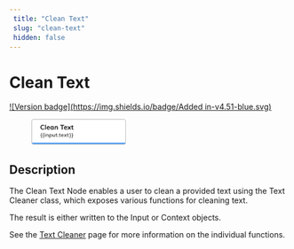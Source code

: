 ```yaml
---
 title: "Clean Text" 
 slug: "clean-text" 
 hidden: false 
---
```

# Clean Text

[![Version badge](https://img.shields.io/badge/Added in-v4.51-blue.svg)](../../../../release-notes/4.51.md)

<figure>
  <img class="image-center" src="../../../../../static/img/_assets/ai/build/node-reference/ai/clean-text.png" width="40%" />
</figure>

## Description

The Clean Text Node enables a user to clean a provided text using the Text Cleaner class, which exposes various functions for cleaning text.

The result is either written to the Input or Context objects.

See the [Text Cleaner](../../../empower/nlu/text-cleaner.md) page for more information on the individual functions.